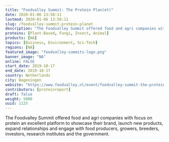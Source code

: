 ```yaml
---
title: "Foodvalley Summit: The Protein Plan(et)"
date: 2020-01-06 13:58:11
lastmod: 2020-01-06 13:58:11
slug: /foodvalley-summit-protein-planet
description: "The Foodvalley Summit offered food and agri companies with focus on protein an excellent platform to showcase their brand, launch new products, expand relationships and engage with food producers, growers, breeders, investors, research institutes and the government."
proteins: [Plant-Based, Fungi, Insect, Animal]
products: [NA]
topics: [Business, Environment, Sci-Tech]
regions: [NA]
featured_image: "foodvalley-summits-logo.png"
banner_image: "NA"
online: FALSE
start_date: 2019-10-17
end_date: 2019-10-17
country: Netherlands
city: Wageningen
website: "https://www.foodvalley.nl/event/foodvalley-summit-the-protein-planet/"
contributors: [proteinreport]
draft: false
weight: 5000
uuid: 1125
---
```

<p>The Foodvalley Summit offered food and agri companies with focus on protein an excellent platform to showcase their brand, launch new products, expand relationships and engage with food producers, growers, breeders, investors, research institutes and the government.</p>
